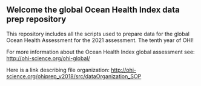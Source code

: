 ## Welcome the global Ocean Health Index data prep repository

This repository includes all the scripts used to prepare data for the global Ocean Health Assessment
for the 2021 assessment. The tenth year of OHI! 

For more information about the Ocean Health Index global assessment see: http://ohi-science.org/ohi-global/

Here is a link describing file organization: http://ohi-science.org/ohiprep_v2018/src/dataOrganization_SOP
